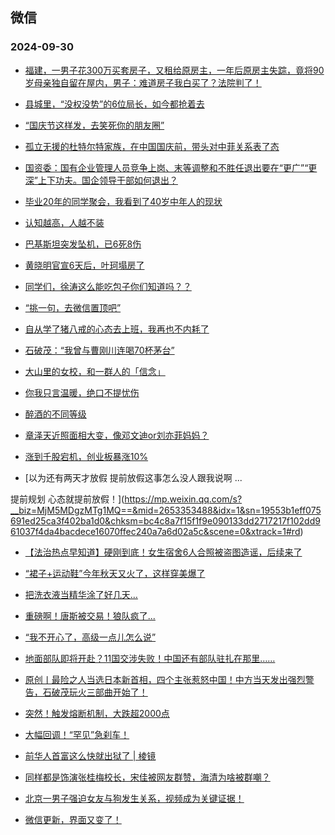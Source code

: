 ## 微信 
### 2024-09-30

+ [福建，一男子花300万买套房子，又租给原房主，一年后原房主失踪，竟将90岁母亲独自留在屋内，男子：难道房子我白买了？法院判了！](https://mp.weixin.qq.com/s?__biz=MzkzMjY4NDMyNQ==&mid=2247485375&idx=1&sn=70884973b875824963315100b032f8c7&chksm=c33e2c1232b90537f50a21ded1b8e733f9a3d63cb9f3056c967babed58909f93e86409d65af0&scene=0&xtrack=1#rd)

+ [县城里，“没权没势”的6位局长，如今都抢着去](https://mp.weixin.qq.com/s?__biz=MzkzMDYxMjY4NA==&mid=2247485971&idx=1&sn=f650af51e9c15e60405c40bdef249a19&chksm=c3372b5b3b6dfbefa8fe076f597afe53c86cf8b95da3e542cdc6e02050625d41cbc6615541ab&scene=0&xtrack=1#rd)

+ [“国庆节这样发，去笑死你的朋友圈”](http://mp.weixin.qq.com/s?__biz=Mzk0MDY3OTQ0OQ==&mid=2247486073&idx=1&sn=45a8e13727e86386bef43ce8e817d886&chksm=c2df420ff5a8cb19477ab95b1287d2382f25107fb1342b5a39174d2fc64b8daf62985cdd6cea&scene=126&sessionid=0#rd)

+ [孤立无援的杜特尔特家族，在中国国庆前，带头对中菲关系表了态](https://mp.weixin.qq.com/s?__biz=MjM5NTczOTc1OQ==&mid=2653703673&idx=1&sn=8e90e91192e70ca35738b5db546cc51a&chksm=bcb392bc70ad409ab6693b4e8eb36a98c1149c169623b85a6dc1981e58c1fce3c0c81969b202&scene=0&xtrack=1#rd)

+ [国资委：国有企业管理人员竞争上岗、末等调整和不胜任退出要在“更广”“更深”上下功夫。国企领导干部如何退出？](https://mp.weixin.qq.com/s?__biz=MzU5NjczNzkxMQ==&mid=2247490845&idx=1&sn=313a92bb6ba5bb007706c33de64409b3&chksm=ffcb1237ab5b2d037502e411accced6f688d0e10019c678346c852468be744c2caaef091a825&scene=0&xtrack=1#rd)

+ [毕业20年的同学聚会，我看到了40岁中年人的现状](https://mp.weixin.qq.com/s?__biz=MzI3Mzk3NjIzNw==&mid=2248133182&idx=1&sn=e8750b80a6c89176959fadf7986ba207&chksm=ea4290d4ee1189ad5567497bbf882baded48a3f1a5d4ffe1d5fae7096c42e2aee25c387f9b6d&scene=0&xtrack=1#rd)

+ [认知越高，人越不装](https://mp.weixin.qq.com/s?__biz=MjM5MDc0NTY2OA==&mid=2651827832&idx=1&sn=327930812a271fd15210d20e593d831e&chksm=bc0b7c127f8dd651ddcf741c44363765dbd5e03f2dcd1189153a739b6f4cb70e8bbb2be3ed18&scene=0&xtrack=1#rd)

+ [巴基斯坦突发坠机，已6死8伤](https://mp.weixin.qq.com/s?__biz=MjM5MzA0MTg2MA==&mid=2654503905&idx=2&sn=036e79d7c81d2d060c65f8818670d22c&chksm=bc8afe6386e0c8bd3bc66a5a52a4ea474524421671c5e3f07725c3bea477d2bfb97511db5d25&scene=0&xtrack=1#rd)

+ [黄晓明官宣6天后，叶珂塌房了](https://mp.weixin.qq.com/s?__biz=MzA4OTI5NDMyNw==&mid=2651986295&idx=1&sn=798431f07495000f4bfe6d472996b7c0&chksm=8aa6a81d9b3e0701e0b5b55f64c7d68f6f4f1abaa642c18e8c38c08bc3b9e1bc5e467704b749&scene=0&xtrack=1#rd)

+ [同学们，徐涛这么能吃包子你们知道吗？？](https://mp.weixin.qq.com/s?__biz=MzI2MDU1MDM0MQ==&mid=2247630124&idx=1&sn=f9d55dbc8b1668a0e26fa360a8a462ff&chksm=ebd8827a00dbcb0b984fc675320ecf0be55f909fb3d1ca93d5f36a1020ead12f0f6dbaa92e81&scene=0&xtrack=1#rd)

+ [“挑一句，去微信置顶吧”](https://mp.weixin.qq.com/s?__biz=MzkyNjY4NTkwOQ==&mid=2247488883&idx=1&sn=5fd6044253bb6d19a75852f3bf57eccd&chksm=c3c52e9133c80bf60bff3476a8c17b809bef63c1c8a3e4b34b564f5be558336fef93a9a6151a&scene=0&xtrack=1#rd)

+ [自从学了猪八戒的心态去上班，我再也不内耗了](https://mp.weixin.qq.com/s?__biz=MjM5MDMyMzg2MA==&mid=2656141063&idx=1&sn=27cad7f3341d4e6bed51e6e3a9e40986&chksm=bcc2384184923c7659f88cf5ee363f6cba7634d0b19c77239f73105e5e9d7b141b928d330a14&scene=0&xtrack=1#rd)

+ [石破茂：“我曾与曹刚川连喝70杯茅台”](https://mp.weixin.qq.com/s?__biz=MzA5NjM3MzQzOA==&mid=2651929109&idx=1&sn=5d4791e3708923afde5f3ac37b6fe37c&chksm=8a176e4190b48c0062e5ea07591a42d7d8465a88ac03850f8f65a3d671edec06ce7192701af7&scene=0&xtrack=1#rd)

+ [大山里的女校，和一群人的「信念」](https://mp.weixin.qq.com/s?__biz=MjEwMzA5NTcyMQ==&mid=2653217025&idx=1&sn=6df7165952e172528dd4e8a97db6c38b&chksm=4f24d95243a21487a908227a4e7b7e4b4af9ed78e6aef235b49284f3486c9ab7609d807bfbff&scene=0&xtrack=1#rd)

+ [你我只言温暖，绝口不提忧伤](https://mp.weixin.qq.com/s?__biz=MjM5NzgxMDk1Mg==&mid=2650029645&idx=1&sn=02de5c67066571d65f0a5aba20626b42&chksm=bf0e7a0f739fb93c56d81d19916fd92ad2c878bc85cd1725b5e1c5826e1eb46d674137e6c72f&scene=0&xtrack=1#rd)

+ [醉酒的不同等级](https://mp.weixin.qq.com/s?__biz=MzU5MTkzNzM4NA==&mid=2247486364&idx=1&sn=9884a8a9b65eb1d63162462d5ff84eeb&chksm=ff98d454795ec90f758bcd34281ee6105f25548e67f519ea7c406d635d8a9e452fcce2bfe3c2&scene=0&xtrack=1#rd)

+ [章泽天近照面相大变，像邓文迪or刘亦菲妈妈？](https://mp.weixin.qq.com/s?__biz=MzI4MDYzODg2NA==&mid=2247847597&idx=1&sn=da51accf440607ab661bebbd169ef5d1&chksm=eaec7daf9d10e352fd3126659b8c6198f10c021a057b9697c289f922bdff8b9bd1514e3d1928&scene=0&xtrack=1#rd)

+ [涨到千股宕机，创业板暴涨10%](https://mp.weixin.qq.com/s?__biz=MzU5MzcyMzc2OQ==&mid=2247791157&idx=1&sn=ce96a1639c96346ef10c4fe556abea19&chksm=ff9e3a1fa2fed71338921d9b2d97f63a79e5baa745dfd9508a41d3017684979d3f78201ed406&scene=0&xtrack=1#rd)

+ [以为还有两天才放假
提前放假这事怎么没人跟我说啊 
... 
 

提前规划 
心态就提前放假！](https://mp.weixin.qq.com/s?__biz=MjM5MDgzMTg1MQ==&mid=2653353488&idx=1&sn=19553b1eff075691ed25ca3f402ba1d0&chksm=bc4c8a7f15f1f9e090133dd2717217f102dd961037f4da4bacdece16070ffec240a7a6d02a5c&scene=0&xtrack=1#rd)

+ [【法治热点早知道】硬刚到底！女生宿舍6人合照被盗图造谣，后续来了](https://mp.weixin.qq.com/s?__biz=MzAwNTMwNzA0OA==&mid=2652519648&idx=1&sn=0991d77b896ef8e46a4984e8242c3168&chksm=813b80240e5a86a981339a5ef84f52d4e217a8ebb55cfbd493b6ecb4c7dc5b08d63380492bae&scene=0&xtrack=1#rd)

+ [“裙子+运动鞋”今年秋天又火了，这样穿美爆了](https://mp.weixin.qq.com/s?__biz=MzU4NjU3NDIzOQ==&mid=2247664941&idx=1&sn=1328bd590340a01c904774756e339830&chksm=fcebc12c4aa4b8c1b667af3b651ba3653b7dedbfd4e8b85565309fb759476d8ffb3690db8d2a&scene=0&xtrack=1#rd)

+ [把洗衣液当精华涂了好几天…](https://mp.weixin.qq.com/s?__biz=MzkxNjQzNDczMw==&mid=2247504204&idx=1&sn=76347f587ee1e80ce84d5e075fd05c64&chksm=c0229eca034483c1305dae9de89afde6ac0c4fe9fcaef935006bde2339252c7c172d30e98135&scene=0&xtrack=1#rd)

+ [重磅啊！唐斯被交易！狼队疯了...](https://mp.weixin.qq.com/s?__biz=MzA5NDk4MTAzMw==&mid=2650884568&idx=1&sn=4b5709e972335b892a1776b1dc700ea7&chksm=8af53eaa3bde2fb9fed9ccdaf6c54a7f197be89d2d0c9bb15c64b298f2538a1190cdd690c35a&scene=0&xtrack=1#rd)

+ [“我不开心了，高级一点儿怎么说”](http://mp.weixin.qq.com/s?__biz=Mzk0MDY3OTQ0OQ==&mid=2247486059&idx=1&sn=cc1f3acd7ccd63338b3effd1006296b2&chksm=c3799162a49df77f9a3973f05a92478fb5a7c7f75a0b9d23f19c9d67a597bd7f5683b1ca8f7c&scene=126&sessionid=0#rd)

+ [地面部队即将开赴？11国交涉失败！中国还有部队驻扎在那里……](https://mp.weixin.qq.com/s?__biz=MzUxNjUxMTg3OA==&mid=2247647211&idx=2&sn=5b4b8942afdf6ae650fcab20e5949ac7&chksm=f811a2104a47251dc2a412a2d4c7cbbb2d9dfc67051cb00f6345d713695b23e17c1675ebdce2&scene=0&xtrack=1#rd)

+ [原创丨最险之人当选日本新首相，四个主张惹怒中国！中方当天发出强烈警告，石破茂玩火三部曲开始了！](https://mp.weixin.qq.com/s?__biz=MzUxNjUxMTg3OA==&mid=2247647211&idx=1&sn=148ccb9f0ffc46591f8c9c25c0919bb3&chksm=f8de9a68d755bf1b04be0202a97a0d75ee1db0b3bb0efe94c5beb50ae66fed0a75ace213918c&scene=0&xtrack=1#rd)

+ [突然！触发熔断机制，大跌超2000点](https://mp.weixin.qq.com/s?__biz=MjI3Njc0NTk4MQ==&mid=2650411583&idx=1&sn=81fd40eb0bf696a65384e6a3cc310367&chksm=b6c2611cd363003997b658e997c825908b95f2ec19abbd1635c015640b4af125ab76c0b5289e&scene=0&xtrack=1#rd)

+ [大幅回调！“罕见”急刹车！](https://mp.weixin.qq.com/s?__biz=MjM5MTM3NTMwNA==&mid=2661508430&idx=1&sn=feb0e1f0bd15389e1cff3627feaa1236&chksm=bc60b74c56dda74f41f8d9ad1ded800be5b078d34bc8b3a272b46b65c4e21cdc07623765dd9a&scene=0&xtrack=1#rd)

+ [前华人首富这么快就出狱了 | 棱镜](https://mp.weixin.qq.com/s?__biz=MzA3MTY0MTQzNg==&mid=2650273727&idx=1&sn=6d0302d82313d502d929c8d67a6364cc&chksm=86e06d8586d47bc70fb4c4eb30c97882c289436eda91a736a11977ec7deab5528cdf771a3f2b&scene=0&xtrack=1#rd)

+ [同样都是饰演张桂梅校长，宋佳被网友群赞，海清为啥被群嘲？](https://mp.weixin.qq.com/s?__biz=MzU2NzY5Mjc0MQ==&mid=2247499426&idx=1&sn=ec4bc7812b81fdee244e5c1b11c255fd&chksm=fd78c38995d0ae417c4ac55780f32b954456923837ed0e4c8b308cda1a60c91fa56d3c382b13&scene=0&xtrack=1#rd)

+ [北京一男子强迫女友与狗发生关系，视频成为关键证据！](https://mp.weixin.qq.com/s?__biz=Mzk0MDY3NzMzMQ==&mid=2247626313&idx=1&sn=0cab6e59103d6881d68e93493393438f&chksm=c30a75229851542def01982db4f7a5b7e940e8fe6c43a29f19fb3dadc6f6b783e0679186a6b6&scene=0&xtrack=1#rd)

+ [微信更新，界面又变了！](https://mp.weixin.qq.com/s?__biz=MjM5NDMzOTcwMg==&mid=2257551402&idx=1&sn=bba08f8dede9549a1b4f7d11c320cbb6&chksm=a4fc2d9109de93d566ffa7954832fcc9404641a72600b7a6d85e9d177549cca5bed0c1a79042&scene=0&xtrack=1#rd)

